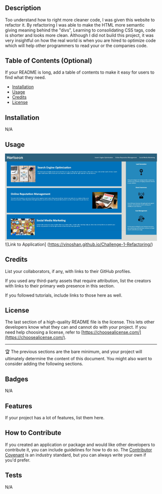 # <Refactoring>

## Description

Too understand how to right more cleaner code, I was given this website to refactor it. By refactoring I was able to make the HTML more semantic giving meaning behind the "divs",
Learning to consolidating CSS tags, code is shorter and looks more clean. Although I did not build this project, it was very insightful on how the real world is when you are hired
to optimize code which will help other programmers to read your or the companies code.

## Table of Contents (Optional)

If your README is long, add a table of contents to make it easy for users to find what they need.

- [Installation](#installation)
- [Usage](#usage)
- [Credits](#credits)
- [License](#license)

## Installation

N/A

## Usage

![Screenshot of Website](./assets/images/screenshot.jpeg?raw=true "Screenshot")
![Link to Application] (https://vinoshan.github.io/Challenge-1-Refactoring/)

## Credits

List your collaborators, if any, with links to their GitHub profiles.

If you used any third-party assets that require attribution, list the creators with links to their primary web presence in this section.

If you followed tutorials, include links to those here as well.

## License

The last section of a high-quality README file is the license. This lets other developers know what they can and cannot do with your project. If you need help choosing a license, refer to [https://choosealicense.com/](https://choosealicense.com/).

---

🏆 The previous sections are the bare minimum, and your project will ultimately determine the content of this document. You might also want to consider adding the following sections.

## Badges

N/A

## Features

If your project has a lot of features, list them here.

## How to Contribute

If you created an application or package and would like other developers to contribute it, you can include guidelines for how to do so. The [Contributor Covenant](https://www.contributor-covenant.org/) is an industry standard, but you can always write your own if you'd prefer.

## Tests

N/A
